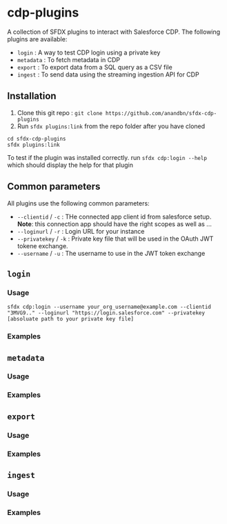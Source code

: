 cdp-plugins
===============



A collection of SFDX plugins to interact with Salesforce CDP. The following plugins are available:

- `login` : A way to test CDP login using a private key 
- `metadata` : To fetch metadata in CDP
- `export` : To export data from a SQL query as a CSV file
- `ingest` : To send data using the streaming ingestion API for CDP

## Installation

1. Clone this git repo : `git clone https://github.com/anandbn/sfdx-cdp-plugins`
2. Run `sfdx plugins:link` from the repo folder after you have cloned
```
cd sfdx-cdp-plugins
sfdx plugins:link
```

To test if the plugin was installed correctly. run `sfdx cdp:login --help` which should display the help for that plugin

## Common parameters

All plugins use the following common parameters:

- `--clientid` / `-c` : THe connected app client id from salesforce setup. __Note__: this connection app should have the right scopes as well as ...
- `--loginurl` / `-r` : Login URL for your instance
- `--privatekey`  / `-k` : Private key file that will be used in the OAuth JWT tokene exchange.
- `--username` / `-u` : The username to use in the JWT token exchange

## `login`

### Usage

```
sfdx cdp:login --username your_org_username@example.com --clientid "3MVG9.." --loginurl "https://login.salesforce.com" --privatekey [absoluate path to your private key file]

```

### Examples


## `metadata`

### Usage

### Examples


## `export`

### Usage

### Examples

## `ingest`

### Usage

### Examples
